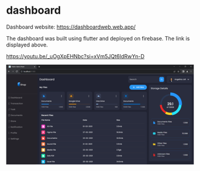 # dashboard

Dashboard website: https://dashboardweb.web.app/

The dashboard was built using flutter and deployed on firebase.
The link is displayed above.

https://youtu.be/_uOgXpEHNbc?si=xVm5JQt6ldRwYn-D

![Alt text](image.png)
